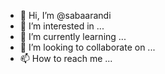 - 👋 Hi, I’m @sabaarandi
- 👀 I’m interested in ...
- 🌱 I’m currently learning ...
- 💞️ I’m looking to collaborate on ...
- 📫 How to reach me ...

<!---
sabaarandi/sabaarandi is a ✨ special ✨ repository because its `README.md` (this file) appears on your GitHub profile.
You can click the Preview link to take a look at your changes.
--->
